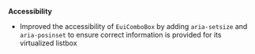 **Accessibility**

- Improved the accessibility of `EuiComboBox` by adding `aria-setsize` and `aria-posinset` to ensure correct information is provided for its virtualized listbox


